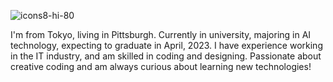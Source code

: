 ![icons8-hi-80](https://user-images.githubusercontent.com/88697509/196074781-14dc941d-7af5-4024-a6ba-d05ec305938f.png)

I'm from Tokyo, living in Pittsburgh. Currently in university, majoring in AI technology, expecting to graduate in April, 2023. I have experience working in the IT industry, and am skilled in coding and designing. Passionate about creative coding and am always curious about learning new technologies!

